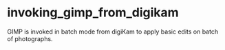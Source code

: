 # invoking_gimp_from_digikam
GIMP is invoked in batch mode from digiKam to apply basic edits on batch of photographs.
